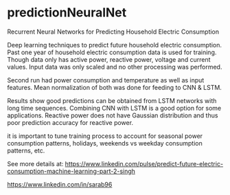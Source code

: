 # predictionNeuralNet
Recurrent Neural Networks for Predicting Household Electric Consumption

Deep learning techniques to predict future household electric consumption. Past one year of household electric consumption data is used for training. Though data only has active power, reactive power, voltage and current values. Input data was only scaled and no other processing was performed.

Second run had power consumption and temperature as well as input features. Mean normalization of both was done for feeding to CNN & LSTM.

Results show good predictions can be obtained from LSTM networks with long time sequences. Combining CNN with LSTM is a good option for some applications. Reactive power does not have Gaussian distribution and thus poor prediction accuracy for reactive power.

it is important to tune training process to account for seasonal power consumption patterns, holidays, weekends vs weekday consumption patterns, etc.

See more details at:
https://www.linkedin.com/pulse/predict-future-electric-consumption-machine-learning-part-2-singh

https://www.linkedin.com/in/sarab96
